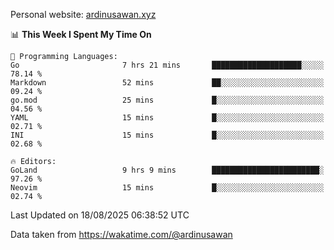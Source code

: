Personal website: [ardinusawan.xyz](https://ardinusawan.xyz)

<!--START_SECTION:waka-->
📊 **This Week I Spent My Time On** 

```text
💬 Programming Languages: 
Go                       7 hrs 21 mins       ████████████████████░░░░░   78.14 % 
Markdown                 52 mins             ██░░░░░░░░░░░░░░░░░░░░░░░   09.24 % 
go.mod                   25 mins             █░░░░░░░░░░░░░░░░░░░░░░░░   04.56 % 
YAML                     15 mins             █░░░░░░░░░░░░░░░░░░░░░░░░   02.71 % 
INI                      15 mins             █░░░░░░░░░░░░░░░░░░░░░░░░   02.68 % 

🔥 Editors: 
GoLand                   9 hrs 9 mins        ████████████████████████░   97.26 % 
Neovim                   15 mins             █░░░░░░░░░░░░░░░░░░░░░░░░   02.74 % 
```


 Last Updated on 18/08/2025 06:38:52 UTC
<!--END_SECTION:waka-->
Data taken from https://wakatime.com/@ardinusawan
